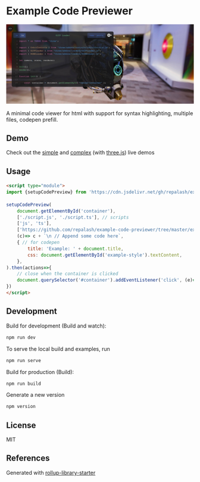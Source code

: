 # Example Code Previewer

![Example code viewer](./examples/hero-image.jpg)

A minimal code viewer for html with support for syntax highlighting, multiple files, codepen prefill. 

## Demo

Check out the [simple](https://repalash.github.io/example-code-previewer/examples/simple.html) and [complex](https://repalash.github.io/example-code-previewer/examples/threejs.html) (with [three.js](https://threejs.org)) live demos

## Usage

```html
<script type="module">
import {setupCodePreview} from 'https://cdn.jsdelivr.net/gh/repalash/example-code-previewer/dist/index.js'

setupCodePreview(
    document.getElementById('container'),
    ['./script.js', './script.ts'], // scripts
    ['js', 'ts'],
    ['https://github.com/repalash/example-code-previewer/tree/master/examples/script.js', 'https://github.com/repalash/example-code-previewer/tree/master/examples/script.ts'], // links (source/github/gitlab etc)
    (c)=> c + `\n // Append some code here`,
    { // for codepen
        title: 'Example: ' + document.title,
        css: document.getElementById('example-style').textContent,
    },
).then(actions=>{
    // close when the container is clicked
    document.querySelector('#container').addEventListener('click', (e)=> e.target.id==='container' && actions.close())
})
</script>
```

## Development
Build for development (Build and watch): 
```bash
npm run dev
```
To serve the local build and examples, run 
```bash
npm run serve
```


Build for production (Build): 
```bash
npm run build
```

Generate a new version
```bash
npm version
```

## License
MIT

## References
Generated with [rollup-library-starter](https://github.com/repalash/rollup-library-starter)
